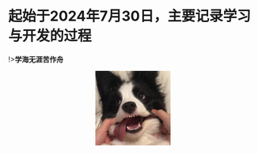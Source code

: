  # 起始于2024年7月30日，主要记录学习与开发的过程
!>**学海无涯苦作舟**

<img src="image/Dog.jpg" alt="logo" title="logo" style="width: 30%; margin: auto; display: block;" />